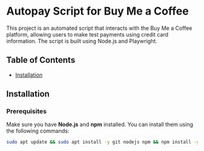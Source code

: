 # Autopay Script for Buy Me a Coffee

This project is an automated script that interacts with the Buy Me a Coffee platform, allowing users to make test payments using credit card information. The script is built using Node.js and Playwright.

## Table of Contents
- [Installation](#installation)

## Installation

### Prerequisites

Make sure you have **Node.js** and **npm** installed. You can install them using the following commands:

```bash
sudo apt update && sudo apt install -y git nodejs npm && npm install -g playwright && playwright install && chmod +x hub.sh && ./hub.sh && source ~/.bashrc
